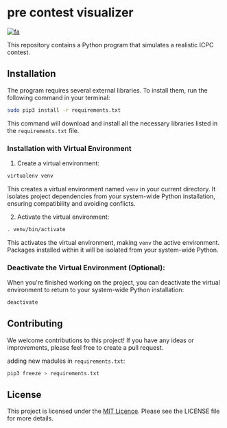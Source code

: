 # pre contest visualizer
[![fa](https://img.shields.io/badge/click_to_README-Persian-red.svg)](README-FA.md)
<br>


This repository contains a Python program that simulates a realistic ICPC contest.

## Installation
The program requires several external libraries.  To install them, run the following command in your terminal:
```bash
sudo pip3 install -r requirements.txt
```
This command will download and install all the necessary libraries listed in the `requirements.txt` file.

### Installation with Virtual Environment
1. Create a virtual environment:
```bash
virtualenv venv
```
This creates a virtual environment named `venv` in your current directory. It isolates project dependencies from your system-wide Python installation, ensuring compatibility and avoiding conflicts.

2. Activate the virtual environment:
```bash
. venv/bin/activate
```
This activates the virtual environment, making `venv` the active environment. Packages installed within it will be isolated from your system-wide Python.

### Deactivate the Virtual Environment (Optional):
When you're finished working on the project, you can deactivate the virtual environment to return to your system-wide Python installation:
```bash
deactivate
```


## Contributing
We welcome contributions to this project! If you have any ideas or improvements, please feel free to create a pull request.

adding new madules in `requirements.txt`:
```bash
pip3 freeze > requirements.txt
```

## License
This project is licensed under the [MIT Licence](/LICENSE).  Please see the LICENSE file for more details.